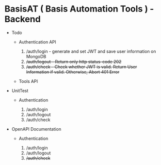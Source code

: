 # BasisAT ( Basis Automation Tools ) - Backend

- Todo

  - Authentication API

    1. /auth/login - generate and set JWT and save user information on MongoDB
    2. <s>/auth/logout - Return only http status-code 202</s>
    3. <s>/auth/check - Check whether JWT is valid. Return User Information if valid. Otherwise, Abort 401 Error</s>

  - Tools API

- UnitTest

  - Authentication

    1. /auth/login
    2. /auth/logout
    3. /auth/check

- OpenAPI Documentation

  - Authentication

    1. /auth/login
    2. /auth/logout
    3. <s>/auth/check</s>
